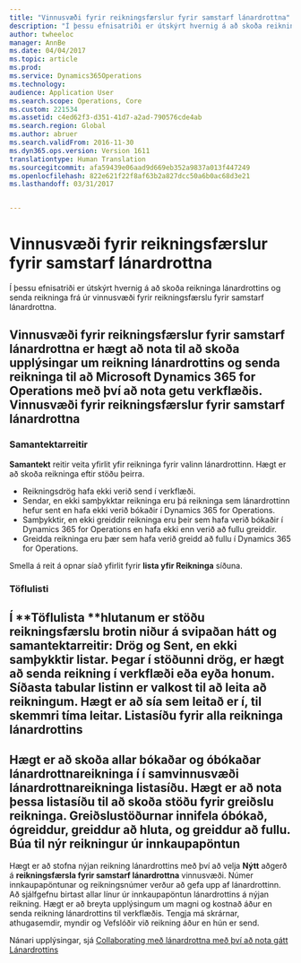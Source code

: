 ```yaml
---
title: "Vinnusvæði fyrir reikningsfærslur fyrir samstarf lánardrottna"
description: "Í þessu efnisatriði er útskýrt hvernig á að skoða reikninga lánardrottins og senda reikninga frá úr vinnusvæði fyrir reikningsfærslu fyrir samstarf lánardrottna."
author: twheeloc
manager: AnnBe
ms.date: 04/04/2017
ms.topic: article
ms.prod: 
ms.service: Dynamics365Operations
ms.technology: 
audience: Application User
ms.search.scope: Operations, Core
ms.custom: 221534
ms.assetid: c4ed62f3-d351-41d7-a2ad-790576cde4ab
ms.search.region: Global
ms.author: abruer
ms.search.validFrom: 2016-11-30
ms.dyn365.ops.version: Version 1611
translationtype: Human Translation
ms.sourcegitcommit: afa59439e06aad9d669eb352a9837a013f447249
ms.openlocfilehash: 822e621f22f8af63b2a827dcc50a6b0ac68d3e21
ms.lasthandoff: 03/31/2017


---
```


# <a name="vendor-collaboration-invoicing-workspace"></a>Vinnusvæði fyrir reikningsfærslur fyrir samstarf lánardrottna

Í þessu efnisatriði er útskýrt hvernig á að skoða reikninga lánardrottins og senda reikninga frá úr vinnusvæði fyrir reikningsfærslu fyrir samstarf lánardrottna.

**Vinnusvæði fyrir reikningsfærslur fyrir samstarf lánardrottna** er hægt að nota til að skoða upplýsingar um reikning lánardrottins og senda reikninga til að Microsoft Dynamics 365 for Operations með því að nota getu verkflæðis.
Vinnusvæði fyrir reikningsfærslur fyrir samstarf lánardrottna
----------------------------------------

### <a name="summary-tiles"></a>Samantektarreitir

**Samantekt** reitir veita yfirlit yfir reikninga fyrir valinn lánardrottinn. Hægt er að skoða reikninga eftir stöðu þeirra.
-   Reikningsdrög hafa ekki verið send í verkflæði.
-   Sendar, en ekki samþykktar reikninga eru þá reikninga sem lánardrottinn hefur sent en hafa ekki verið bókaðir í Dynamics 365 for Operations.
-   Samþykktir, en ekki greiddir reikninga eru þeir sem hafa verið bókaðir í Dynamics 365 for Operations en hafa ekki enn verið að fullu greiddir.
-   Greidda reikninga eru þær sem hafa verið greidd að fullu í Dynamics 365 for Operations.

Smella á reit á opnar síað yfirlit fyrir **lista yfir Reikninga** síðuna.
### <a name="tabular-lists"></a>Töflulisti

Í **Töflulista **hlutanum er stöðu reikningsfærslu brotin niður á svipaðan hátt og samantektarreitir: Drög og Sent, en ekki samþykktir listar. Þegar í stöðunni drög, er hægt að senda reikning í verkflæði eða eyða honum. Síðasta tabular listinn er valkost til að leita að reikningum. Hægt er að sía sem leitað er í, til skemmri tíma leitar.
Listasíðu fyrir alla reikninga lánardrottins
-----------------------------

Hægt er að skoða allar bókaðar og óbókaðar lánardrottnareikninga í í **samvinnusvæði lánardrottnareikninga** listasíðu. Hægt er að nota þessa listasíðu til að skoða stöðu fyrir greiðslu reikninga. Greiðslustöðurnar innifela óbókað, ógreiddur, greiddur að hluta, og greiddur að fullu.
Búa til nýr reikningur úr innkaupapöntun
--------------------------------------------

Hægt er að stofna nýjan reikning lánardrottins með því að velja **Nýtt** aðgerð á **reikningsfærsla fyrir samstarf lánardrottna** vinnusvæði. Númer innkaupapöntunar og reikningsnúmer verður að gefa upp af lánardrottinn. Að sjálfgefnu birtast allar línur úr innkaupapöntun lánardrottins á nýjan reikning. Hægt er að breyta upplýsingum um magni og kostnað áður en senda reikning lánardrottins til verkflæðis. Tengja má skrárnar, athugasemdir, myndir og Vefslóðir við reikning áður en hún er send.



Nánari upplýsingar, sjá [Collaborating með lánardrottna með því að nota gátt Lánardrottins](/dynamics365/operations/scm/procurement/collaborate-vendors-vendor-portal)


